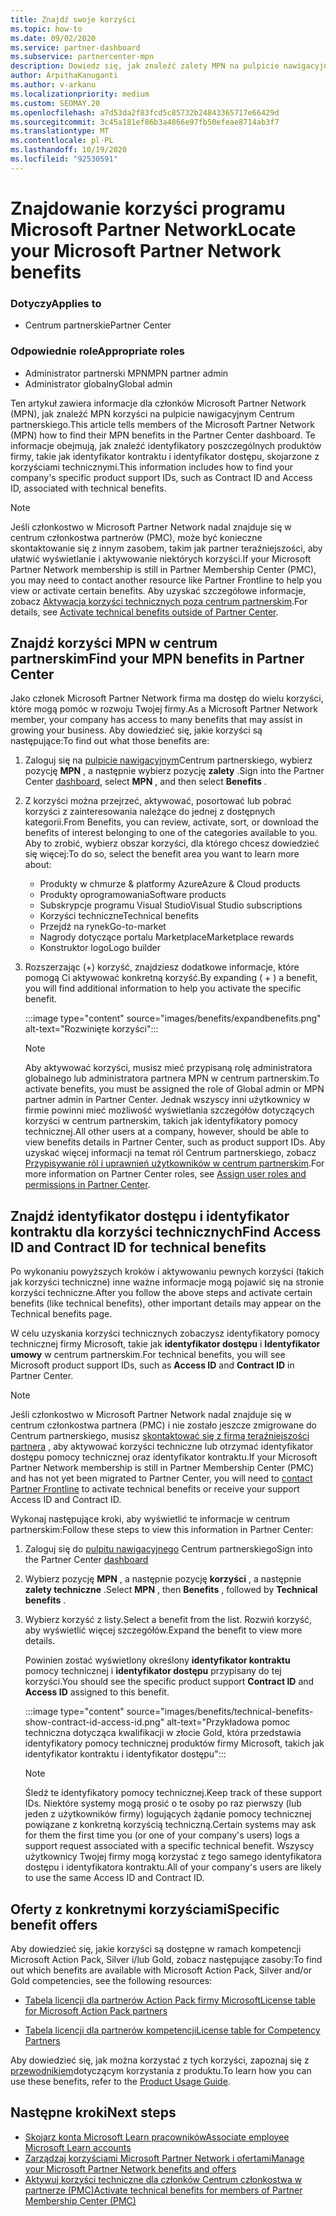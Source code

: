 ```yaml
---
title: Znajdź swoje korzyści
ms.topic: how-to
ms.date: 09/02/2020
ms.service: partner-dashboard
ms.subservice: partnercenter-mpn
description: Dowiedz się, jak znaleźć zalety MPN na pulpicie nawigacyjnym Centrum partnerskiego. Zawiera informacje dotyczące sposobu wyszukiwania identyfikatora dostępu i identyfikatora kontraktu pod kątem korzyści technicznych.
author: ArpithaKanuganti
ms.author: v-arkanu
ms.localizationpriority: medium
ms.custom: SEOMAY.20
ms.openlocfilehash: a7d53da2f83fcd5c85732b24843365717e66429d
ms.sourcegitcommit: 3c45a181ef86b3a4866e97fb50efeae8714ab3f7
ms.translationtype: MT
ms.contentlocale: pl-PL
ms.lasthandoff: 10/19/2020
ms.locfileid: "92530591"
---
```

# <a name="locate-your-microsoft-partner-network-benefits"></a><span data-ttu-id="b3cbb-104">Znajdowanie korzyści programu Microsoft Partner Network</span><span class="sxs-lookup"><span data-stu-id="b3cbb-104">Locate your Microsoft Partner Network benefits</span></span> 

### <a name="applies-to"></a><span data-ttu-id="b3cbb-105">Dotyczy</span><span class="sxs-lookup"><span data-stu-id="b3cbb-105">Applies to</span></span>

- <span data-ttu-id="b3cbb-106">Centrum partnerskie</span><span class="sxs-lookup"><span data-stu-id="b3cbb-106">Partner Center</span></span>

### <a name="appropriate-roles"></a><span data-ttu-id="b3cbb-107">Odpowiednie role</span><span class="sxs-lookup"><span data-stu-id="b3cbb-107">Appropriate roles</span></span>

- <span data-ttu-id="b3cbb-108">Administrator partnerski MPN</span><span class="sxs-lookup"><span data-stu-id="b3cbb-108">MPN partner admin</span></span>
- <span data-ttu-id="b3cbb-109">Administrator globalny</span><span class="sxs-lookup"><span data-stu-id="b3cbb-109">Global admin</span></span>

<span data-ttu-id="b3cbb-110">Ten artykuł zawiera informacje dla członków Microsoft Partner Network (MPN), jak znaleźć MPN korzyści na pulpicie nawigacyjnym Centrum partnerskiego.</span><span class="sxs-lookup"><span data-stu-id="b3cbb-110">This article tells members of the Microsoft Partner Network (MPN) how to find their MPN benefits in the Partner Center dashboard.</span></span> <span data-ttu-id="b3cbb-111">Te informacje obejmują, jak znaleźć identyfikatory poszczególnych produktów firmy, takie jak identyfikator kontraktu i identyfikator dostępu, skojarzone z korzyściami technicznymi.</span><span class="sxs-lookup"><span data-stu-id="b3cbb-111">This information includes how to find your company's specific product support IDs, such as Contract ID and Access ID, associated with technical benefits.</span></span>

>[!NOTE]
> <span data-ttu-id="b3cbb-112">Jeśli członkostwo w Microsoft Partner Network nadal znajduje się w centrum członkostwa partnerów (PMC), może być konieczne skontaktowanie się z innym zasobem, takim jak partner teraźniejszości, aby ułatwić wyświetlanie i aktywowanie niektórych korzyści.</span><span class="sxs-lookup"><span data-stu-id="b3cbb-112">If your Microsoft Partner Network membership is still in Partner Membership Center (PMC), you may need to contact another resource like Partner Frontline to help you view or activate certain benefits.</span></span> <span data-ttu-id="b3cbb-113">Aby uzyskać szczegółowe informacje, zobacz [Aktywacja korzyści technicznych poza centrum partnerskim](partner-membership-center-tech-benefits-activate.md).</span><span class="sxs-lookup"><span data-stu-id="b3cbb-113">For details, see [Activate technical benefits outside of Partner Center](partner-membership-center-tech-benefits-activate.md).</span></span>

## <a name="find-your-mpn-benefits-in-partner-center"></a><span data-ttu-id="b3cbb-114">Znajdź korzyści MPN w centrum partnerskim</span><span class="sxs-lookup"><span data-stu-id="b3cbb-114">Find your MPN benefits in Partner Center</span></span>

<span data-ttu-id="b3cbb-115">Jako członek Microsoft Partner Network firma ma dostęp do wielu korzyści, które mogą pomóc w rozwoju Twojej firmy.</span><span class="sxs-lookup"><span data-stu-id="b3cbb-115">As a Microsoft Partner Network member, your company has access to many benefits that may assist in growing your business.</span></span> <span data-ttu-id="b3cbb-116">Aby dowiedzieć się, jakie korzyści są następujące:</span><span class="sxs-lookup"><span data-stu-id="b3cbb-116">To find out what those benefits are:</span></span>

1. <span data-ttu-id="b3cbb-117">Zaloguj się na [pulpicie nawigacyjnym](https://partner.microsoft.com/dashboard/home)Centrum partnerskiego, wybierz pozycję **MPN** , a następnie wybierz pozycję **zalety** .</span><span class="sxs-lookup"><span data-stu-id="b3cbb-117">Sign into the Partner Center [dashboard](https://partner.microsoft.com/dashboard/home), select **MPN** , and then select **Benefits** .</span></span>

2. <span data-ttu-id="b3cbb-118">Z korzyści można przejrzeć, aktywować, posortować lub pobrać korzyści z zainteresowania należące do jednej z dostępnych kategorii.</span><span class="sxs-lookup"><span data-stu-id="b3cbb-118">From Benefits, you can review, activate, sort, or download the benefits of interest belonging to one of the categories available to you.</span></span> <span data-ttu-id="b3cbb-119">Aby to zrobić, wybierz obszar korzyści, dla którego chcesz dowiedzieć się więcej:</span><span class="sxs-lookup"><span data-stu-id="b3cbb-119">To do so, select the benefit area you want to learn more about:</span></span>

   - <span data-ttu-id="b3cbb-120">Produkty w chmurze & platformy Azure</span><span class="sxs-lookup"><span data-stu-id="b3cbb-120">Azure & Cloud products</span></span>
   - <span data-ttu-id="b3cbb-121">Produkty oprogramowania</span><span class="sxs-lookup"><span data-stu-id="b3cbb-121">Software products</span></span>
   - <span data-ttu-id="b3cbb-122">Subskrypcje programu Visual Studio</span><span class="sxs-lookup"><span data-stu-id="b3cbb-122">Visual Studio subscriptions</span></span>
   - <span data-ttu-id="b3cbb-123">Korzyści techniczne</span><span class="sxs-lookup"><span data-stu-id="b3cbb-123">Technical benefits</span></span>
   - <span data-ttu-id="b3cbb-124">Przejdź na rynek</span><span class="sxs-lookup"><span data-stu-id="b3cbb-124">Go-to-market</span></span>
   - <span data-ttu-id="b3cbb-125">Nagrody dotyczące portalu Marketplace</span><span class="sxs-lookup"><span data-stu-id="b3cbb-125">Marketplace rewards</span></span>
   - <span data-ttu-id="b3cbb-126">Konstruktor logo</span><span class="sxs-lookup"><span data-stu-id="b3cbb-126">Logo builder</span></span>

3. <span data-ttu-id="b3cbb-127">Rozszerzając (+) korzyść, znajdziesz dodatkowe informacje, które pomogą Ci aktywować konkretną korzyść.</span><span class="sxs-lookup"><span data-stu-id="b3cbb-127">By expanding ( + ) a benefit, you will find additional information to help you activate the specific benefit.</span></span>

   :::image type="content" source="images/benefits/expandbenefits.png" alt-text="Rozwinięte korzyści":::

   > [!NOTE]
   > <span data-ttu-id="b3cbb-129">Aby aktywować korzyści, musisz mieć przypisaną rolę administratora globalnego lub administratora partnera MPN w centrum partnerskim.</span><span class="sxs-lookup"><span data-stu-id="b3cbb-129">To activate benefits, you must be assigned the role of Global admin or MPN partner admin in Partner Center.</span></span> <span data-ttu-id="b3cbb-130">Jednak wszyscy inni użytkownicy w firmie powinni mieć możliwość wyświetlania szczegółów dotyczących korzyści w centrum partnerskim, takich jak identyfikatory pomocy technicznej.</span><span class="sxs-lookup"><span data-stu-id="b3cbb-130">All other users at a company, however, should be able to view benefits details in Partner Center, such as product support IDs.</span></span> <span data-ttu-id="b3cbb-131">Aby uzyskać więcej informacji na temat ról Centrum partnerskiego, zobacz [Przypisywanie ról i uprawnień użytkowników w centrum partnerskim](permissions-overview.md).</span><span class="sxs-lookup"><span data-stu-id="b3cbb-131">For more information on Partner Center roles, see [Assign user roles and permissions in Partner Center](permissions-overview.md).</span></span>

## <a name="find-access-id-and-contract-id-for-technical-benefits"></a><span data-ttu-id="b3cbb-132">Znajdź identyfikator dostępu i identyfikator kontraktu dla korzyści technicznych</span><span class="sxs-lookup"><span data-stu-id="b3cbb-132">Find Access ID and Contract ID for technical benefits</span></span>

<span data-ttu-id="b3cbb-133">Po wykonaniu powyższych kroków i aktywowaniu pewnych korzyści (takich jak korzyści techniczne) inne ważne informacje mogą pojawić się na stronie korzyści techniczne.</span><span class="sxs-lookup"><span data-stu-id="b3cbb-133">After you follow the above steps and activate certain benefits (like technical benefits), other important details may appear on the Technical benefits page.</span></span>

<span data-ttu-id="b3cbb-134">W celu uzyskania korzyści technicznych zobaczysz identyfikatory pomocy technicznej firmy Microsoft, takie jak **identyfikator dostępu** i **Identyfikator umowy** w centrum partnerskim.</span><span class="sxs-lookup"><span data-stu-id="b3cbb-134">For technical benefits, you will see Microsoft product support IDs, such as **Access ID** and **Contract ID** in Partner Center.</span></span>

>[!NOTE]
> <span data-ttu-id="b3cbb-135">Jeśli członkostwo w Microsoft Partner Network nadal znajduje się w centrum członkostwa partnera (PMC) i nie zostało jeszcze zmigrowane do Centrum partnerskiego, musisz [skontaktować się z firmą teraźniejszości partnera](partner-membership-center-tech-benefits-activate.md) , aby aktywować korzyści techniczne lub otrzymać identyfikator dostępu pomocy technicznej oraz identyfikator kontraktu.</span><span class="sxs-lookup"><span data-stu-id="b3cbb-135">If your Microsoft Partner Network membership is still in Partner Membership Center (PMC) and has not yet been migrated to Partner Center, you will need to [contact Partner Frontline](partner-membership-center-tech-benefits-activate.md) to activate technical benefits or receive your support Access ID and Contract ID.</span></span>

 <span data-ttu-id="b3cbb-136">Wykonaj następujące kroki, aby wyświetlić te informacje w centrum partnerskim:</span><span class="sxs-lookup"><span data-stu-id="b3cbb-136">Follow these steps to view this information in Partner Center:</span></span>

1. <span data-ttu-id="b3cbb-137">Zaloguj się do [pulpitu nawigacyjnego](https://partner.microsoft.com/dashboard/home) Centrum partnerskiego</span><span class="sxs-lookup"><span data-stu-id="b3cbb-137">Sign into the Partner Center [dashboard](https://partner.microsoft.com/dashboard/home)</span></span>

2. <span data-ttu-id="b3cbb-138">Wybierz pozycję **MPN** , a następnie pozycję **korzyści** , a następnie **zalety techniczne** .</span><span class="sxs-lookup"><span data-stu-id="b3cbb-138">Select **MPN** , then **Benefits** , followed by **Technical benefits** .</span></span>

3. <span data-ttu-id="b3cbb-139">Wybierz korzyść z listy.</span><span class="sxs-lookup"><span data-stu-id="b3cbb-139">Select a benefit from the list.</span></span> <span data-ttu-id="b3cbb-140">Rozwiń korzyść, aby wyświetlić więcej szczegółów.</span><span class="sxs-lookup"><span data-stu-id="b3cbb-140">Expand the benefit to view more details.</span></span> 

   <span data-ttu-id="b3cbb-141">Powinien zostać wyświetlony określony **identyfikator kontraktu** pomocy technicznej i **identyfikator dostępu** przypisany do tej korzyści.</span><span class="sxs-lookup"><span data-stu-id="b3cbb-141">You should see the specific product support **Contract ID** and **Access ID** assigned to this benefit.</span></span>  

   :::image type="content" source="images/benefits/technical-benefits-show-contract-id-access-id.png" alt-text="Przykładowa pomoc techniczna dotycząca kwalifikacji w złocie Gold, która przedstawia identyfikatory pomocy technicznej produktów firmy Microsoft, takich jak identyfikator kontraktu i identyfikator dostępu":::

   > [!NOTE]
   > <span data-ttu-id="b3cbb-143">Śledź te identyfikatory pomocy technicznej.</span><span class="sxs-lookup"><span data-stu-id="b3cbb-143">Keep track of these support IDs.</span></span> <span data-ttu-id="b3cbb-144">Niektóre systemy mogą prosić o te osoby po raz pierwszy (lub jeden z użytkowników firmy) logujących żądanie pomocy technicznej powiązane z konkretną korzyścią techniczną.</span><span class="sxs-lookup"><span data-stu-id="b3cbb-144">Certain systems may ask for them the first time you (or one of your company's users) logs a support request associated with a specific technical benefit.</span></span> <span data-ttu-id="b3cbb-145">Wszyscy użytkownicy Twojej firmy mogą korzystać z tego samego identyfikatora dostępu i identyfikatora kontraktu.</span><span class="sxs-lookup"><span data-stu-id="b3cbb-145">All of your company's users are likely to use the same Access ID and Contract ID.</span></span>

## <a name="specific-benefit-offers"></a><span data-ttu-id="b3cbb-146">Oferty z konkretnymi korzyściami</span><span class="sxs-lookup"><span data-stu-id="b3cbb-146">Specific benefit offers</span></span>

<span data-ttu-id="b3cbb-147">Aby dowiedzieć się, jakie korzyści są dostępne w ramach kompetencji Microsoft Action Pack, Silver i/lub Gold, zobacz następujące zasoby:</span><span class="sxs-lookup"><span data-stu-id="b3cbb-147">To find out which benefits are available with Microsoft Action Pack, Silver and/or Gold competencies, see the following resources:</span></span>

- [<span data-ttu-id="b3cbb-148">Tabela licencji dla partnerów Action Pack firmy Microsoft</span><span class="sxs-lookup"><span data-stu-id="b3cbb-148">License table for Microsoft Action Pack partners</span></span>](https://assetsprod.microsoft.com/mpn/MPN-MAPS-Software-IUR-License-Table.xlsx)

- [<span data-ttu-id="b3cbb-149">Tabela licencji dla partnerów kompetencji</span><span class="sxs-lookup"><span data-stu-id="b3cbb-149">License table for Competency Partners</span></span>](https://assetsprod.microsoft.com/mpn-maps-software-iur-competency-license-table.docx)

<span data-ttu-id="b3cbb-150">Aby dowiedzieć się, jak można korzystać z tych korzyści, zapoznaj się z [przewodnikiem](https://assets.microsoft.com/MPN-MAPS-Product-Usage-Guide.pdf)dotyczącym korzystania z produktu.</span><span class="sxs-lookup"><span data-stu-id="b3cbb-150">To learn how you can use these benefits,  refer to the [Product Usage Guide](https://assets.microsoft.com/MPN-MAPS-Product-Usage-Guide.pdf).</span></span>

## <a name="next-steps"></a><span data-ttu-id="b3cbb-151">Następne kroki</span><span class="sxs-lookup"><span data-stu-id="b3cbb-151">Next steps</span></span>

- [<span data-ttu-id="b3cbb-152">Skojarz konta Microsoft Learn pracowników</span><span class="sxs-lookup"><span data-stu-id="b3cbb-152">Associate employee Microsoft Learn accounts</span></span>](ms-learn-associate.md)
- [<span data-ttu-id="b3cbb-153">Zarządzaj korzyściami Microsoft Partner Network i ofertami</span><span class="sxs-lookup"><span data-stu-id="b3cbb-153">Manage your Microsoft Partner Network benefits and offers</span></span>](manage-your-partner-network-benefits.md)
- [<span data-ttu-id="b3cbb-154">Aktywuj korzyści techniczne dla członków Centrum członkostwa w partnerze (PMC)</span><span class="sxs-lookup"><span data-stu-id="b3cbb-154">Activate technical benefits for members of Partner Membership Center (PMC)</span></span>](partner-membership-center-tech-benefits-activate.md)